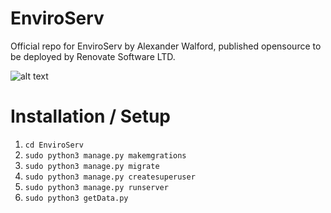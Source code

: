 # EnviroServ
Official repo for EnviroServ by Alexander Walford, published opensource to be deployed by Renovate Software LTD.

![alt text](https://renovatesoftware.com/media/images/EnvirLogoBlack.png)

# Installation / Setup
1. ```cd EnviroServ```
2. ```sudo python3 manage.py makemgrations```
3. ```sudo python3 manage.py migrate```
4. ```sudo python3 manage.py createsuperuser```
5. ```sudo python3 manage.py runserver```
6. ```sudo python3 getData.py```
